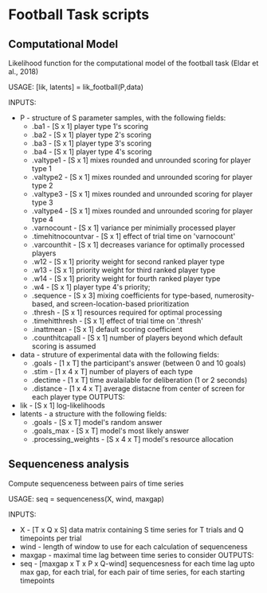 # Football Task scripts
## Computational Model

Likelihood function for the computational model of the football task (Eldar et al., 2018)

USAGE: [lik, latents] = lik_football(P,data)

INPUTS:
 - P - structure of S parameter samples, with the following fields:
   - .ba1 - [S x 1] player type 1's scoring
   - .ba2 - [S x 1] player type 2's scoring
   - .ba3 - [S x 1] player type 3's scoring
   - .ba4 - [S x 1] player type 4's scoring
   - .valtype1 - [S x 1] mixes rounded and unrounded scoring for player type 1
   - .valtype2 - [S x 1] mixes rounded and unrounded scoring for player type 2
   - .valtype3 - [S x 1] mixes rounded and unrounded scoring for player type 3
   - .valtype4 - [S x 1] mixes rounded and unrounded scoring for player type 4
   - .varnocount - [S x 1] variance per minimially processed player 
   - .timehitnocountvar - [S x 1] effect of trial time on 'varnocount'
   - .varcounthit - [S x 1] decreases variance for optimally processed players
   - .w12 - [S x 1] priority weight for second ranked player type
   - .w13 - [S x 1] priority weight for third ranked player type
   - .w14 - [S x 1] priority weight for fourth ranked player type
   - .w4 - [S x 1] player type 4's priority;
   - .sequence - [S x 3] mixing coefficients for type-based, numerosity-based, and screen-location-based prioritization
   - .thresh - [S x 1] resources required for optimal processing
   - .timehitthresh - [S x 1] effect of trial time on '.thresh'
   - .inattmean - [S x 1] default scoring coefficient 
   - .counthitcapall - [S x 1] number of players beyond which default scoring is assumed
 - data - struture of experimental data with the following fields:
   - .goals - [1 x T] the participant's answer (between 0 and 10 goals)
   - .stim - [1 x 4 x T] number of players of each type
   - .dectime - [1 x T] time avalailable for deliberation (1 or 2 seconds)
   - .distance - [1 x 4 x T] average distacne from center of screen for each player type
OUTPUTS:
 - lik - [S x 1] log-likelihoods
 - latents - a structure with the following fields:
   - .goals - [S x T] model's random answer
   - .goals_max - [S x T] model's most likely answer
   - .processing_weights - [S x 4 x T] model's resource allocation
## Sequenceness analysis
Compute sequenceness between pairs of time series

USAGE: seq = sequenceness(X, wind, maxgap)

INPUTS: 
 - X - [T x Q x S] data matrix containing S time series for T trials and Q timepoints per trial
 - wind - length of window to use for each calculation of sequenceness 
 - maxgap - maximal time lag between time series to consider
OUTPUTS:
 - seq - [maxgap x T x P x Q-wind] sequencesness for each time lag upto max gap, for each trial, for each pair of time series, for each starting timepoints
